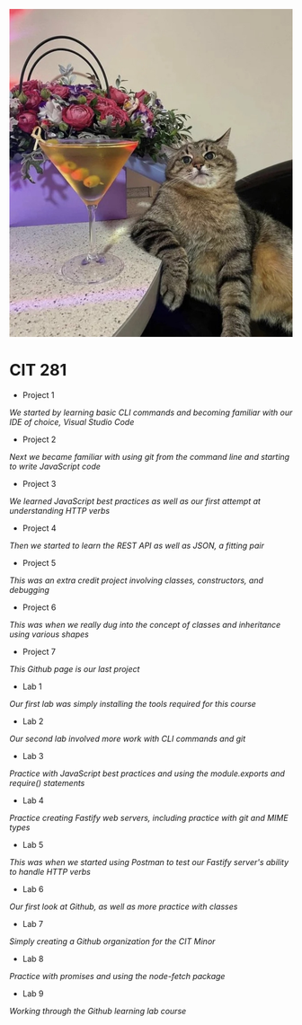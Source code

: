 ![Cat](IMG_5664.jpg)
# CIT 281
- Project 1

_We started by learning basic CLI commands and becoming familiar with our IDE of choice, Visual Studio Code_
- Project 2

_Next we became familiar with using git from the command line and starting to write JavaScript code_
- Project 3

_We learned JavaScript best practices as well as our first attempt at understanding HTTP verbs_
- Project 4

_Then we started to learn the REST API as well as JSON, a fitting pair_
- Project 5

_This was an extra credit project involving classes, constructors, and debugging_
- Project 6

_This was when we really dug into the concept of classes and inheritance using various shapes_
- Project 7

_This Github page is our last project_
- Lab 1

_Our first lab was simply installing the tools required for this course_
- Lab 2

_Our second lab involved more work with CLI commands and git_
- Lab 3

_Practice with JavaScript best practices and using the module.exports and require() statements_
- Lab 4

_Practice creating Fastify web servers, including practice with git and MIME types_
- Lab 5

_This was when we started using Postman to test our Fastify server's ability to handle HTTP verbs_
- Lab 6

_Our first look at Github, as well as more practice with classes_
- Lab 7

_Simply creating a Github organization for the CIT Minor_
- Lab 8

_Practice with promises and using the node-fetch package_
- Lab 9

_Working through the Github learning lab course_
